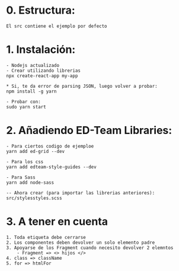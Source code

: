 # 0. Estructura:
    El src contiene el ejemplo por defecto

# 1. Instalación:

    - Nodejs actualizado 
    - Crear utilizando librerias
    npx create-react-app my-app

    * Si, te da error de parsing JSON, luego volver a probar: 
    npm install -g yarn

    - Probar con:
    sudo yarn start

# 2. Añadiendo ED-Team Libraries:

    - Para ciertos codigo de ejemploe
    yarn add ed-grid --dev

    - Para los css
    yarn add edteam-style-guides --dev

    - Para Sass
    yarn add node-sass

    -- Ahora crear (para importar las librerias anteriores):
    src/stylesstyles.scss


# 3. A tener en cuenta

    1. Toda etiqueta debe cerrarse
    2. Los componentes deben devolver un solo elemento padre
    3. Apoyarse de los Fragment cuando necesito devolver 2 elemntos
        - Fragment => <> hijos </> 
    4. class => className
    5. for => htmlFor
    